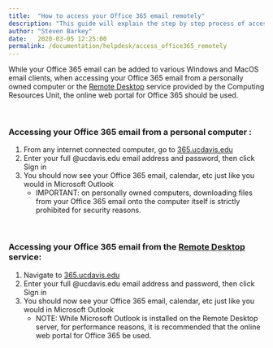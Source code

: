 ```yaml
---
title:  "How to access your Office 365 email remotely"
description: "This guide will explain the step by step process of accessing your Office 365 email remotely and the best way to do so securely."
author: "Steven Barkey"
date:   2020-03-05 12:25:00
permalink: /documentation/helpdesk/access_office365_remotely
---
```


<p><span class="discreet">While your Office 365 email can be added to various Windows and MacOS email clients, when accessing your Office 365 email from a personally owned computer or the <a href="https://computing.caes.ucdavis.edu/documentation/helpdesk/remote-desktop" target="_blank">Remote Desktop</a> service provided by the Computing Resources Unit, the online web portal for Office 365 should be used.</span></p>
<br />
<h3>Accessing your Office 365 email from a personal computer : </h3>
<ol style="PADDING-LEFT: 30px">
   <li>From any internet connected computer, go to <a href="https://365.ucdavis.edu" target="_blank">365.ucdavis.edu</a></li>
   <li>Enter your full @ucdavis.edu email address and password, then click Sign in</li>
   <li>You should now see your Office 365 email, calendar, etc just like you would in Microsoft Outlook
       <ul>
           <li>IMPORTANT: on personally owned computers, downloading files from your Office 365 email onto the computer itself is strictly prohibited for security reasons.</li>
       </ul>
   </li>
</ol>
<br />
<h3>Accessing your Office 365 email from the <a href="https://computing.caes.ucdavis.edu/documentation/helpdesk/remote-desktop" target="_blank">Remote Desktop</a> service: </h3>
<ol style="PADDING-LEFT: 30px">
   <li>Navigate to <a href="https://365.ucdavis.edu" target="_blank">365.ucdavis.edu</a></li>
   <li>Enter your full @ucdavis.edu email address and password, then click Sign in</li>
   <li>You should now see your Office 365 email, calendar, etc just like you would in Microsoft Outlook
       <ul>
           <li>NOTE: While Microsoft Outlook is installed on the Remote Desktop server, for performance reasons, it is recommended that the online web portal for Office 365 be used.</li>
       </ul>
   </li>
</ol>
